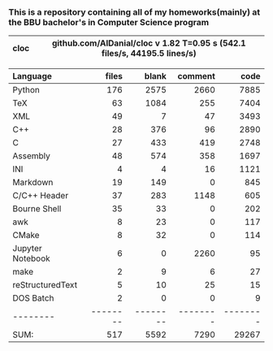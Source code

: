 ### This is a repository containing all of my homeworks(mainly) at the BBU bachelor's in Computer Science program


cloc|github.com/AlDanial/cloc v 1.82  T=0.95 s (542.1 files/s, 44195.5 lines/s)
--- | ---

Language|files|blank|comment|code
:-------|-------:|-------:|-------:|-------:
Python|176|2575|2660|7885
TeX|63|1084|255|7404
XML|49|7|47|3493
C++|28|376|96|2890
C|27|433|419|2748
Assembly|48|574|358|1697
INI|4|4|16|1121
Markdown|19|149|0|845
C/C++ Header|37|283|1148|605
Bourne Shell|35|33|0|202
awk|8|23|0|117
CMake|8|32|0|114
Jupyter Notebook|6|0|2260|95
make|2|9|6|27
reStructuredText|5|10|25|15
DOS Batch|2|0|0|9
--------|--------|--------|--------|--------
SUM:|517|5592|7290|29267


